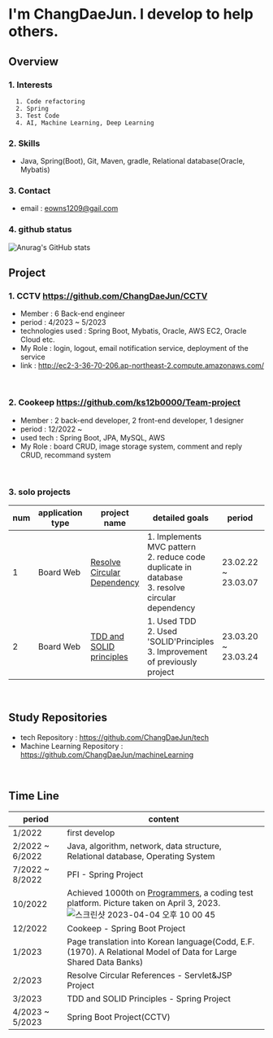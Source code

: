 # I'm ChangDaeJun. I develop to help others.

## Overview

### 1. Interests
```
  1. Code refactoring
  2. Spring
  3. Test Code
  4. AI, Machine Learning, Deep Learning
```
### 2. Skills
  * Java, Spring(Boot), Git, Maven, gradle, Relational database(Oracle, Mybatis)

### 3. Contact
* email : eowns1209@gail.com

### 4. github status
![Anurag's GitHub stats](https://github-readme-stats.vercel.app/api?username=ChangDaeJun&theme=dark&show_icons=true)

## Project
  
  
### 1. CCTV <https://github.com/ChangDaeJun/CCTV>
  * Member : 6 Back-end engineer
  * period : 4/2023 ~ 5/2023
  * technologies used : Spring Boot, Mybatis, Oracle, AWS EC2, Oracle Cloud etc.
  * My Role : login, logout, email notification service, deployment of the service
  * link : http://ec2-3-36-70-206.ap-northeast-2.compute.amazonaws.com/
  
<br>

### 2. Cookeep <https://github.com/ks12b0000/Team-project>
  * Member :  2 back-end developer, 2 front-end developer, 1 designer
  * period : 12/2022 ~
  * used tech : Spring Boot, JPA, MySQL, AWS
  * My Role : board CRUD, image storage system, comment and reply CRUD, recommand system

<br>

### 3. solo projects
|num|application type|project name|detailed goals|period|used tech|
|---|---|---|---|---|---|
|1|Board Web|[Resolve Circular Dependency](https://github.com/ChangDaeJun/Resolve-Circular-Dependency)|1. Implements MVC pattern <br> 2. reduce code duplicate in database <br> 3. resolve circular dependency|23.02.22 ~ 23.03.07|Servlet, JSP, tomcat, JDBC, H2|
|2|Board Web|[TDD and SOLID principles](https://github.com/ChangDaeJun/TDD-and-SOLID-principles)|1. Used TDD <br> 2. Used 'SOLID'Principles <br> 3. Improvement of previously project|23.03.20 ~ 23.03.24|Spring Boot, JPA, JSP, MySQL|
  
  <br>
  
## Study Repositories
* tech Repository : https://github.com/ChangDaeJun/tech
* Machine Learning Repository : https://github.com/ChangDaeJun/machineLearning

<br>

## Time Line
|period|content|
|---|---|
|1/2022|first develop|
|2/2022 ~ 6/2022|Java, algorithm, network, data structure, Relational database, Operating System|
|7/2022 ~ 8/2022|PFI - Spring Project|
|10/2022|Achieved 1000th on [Programmers](https://programmers.co.kr/), a coding test platform. Picture taken on April 3, 2023. </br> ![스크린샷 2023-04-04 오후 10 00 45](https://user-images.githubusercontent.com/97227920/229799819-02fa86a3-61de-487c-866d-d55d7a85f947.png)|
|12/2022|Cookeep - Spring Boot Project|
|1/2023| Page translation into Korean language(Codd, E.F. (1970). A Relational Model of Data for Large Shared Data Banks)|
|2/2023|Resolve Circular References - Servlet&JSP Project|
|3/2023|TDD and SOLID Principles - Spring Project|
|4/2023 ~ 5/2023 | Spring Boot Project(CCTV)|
